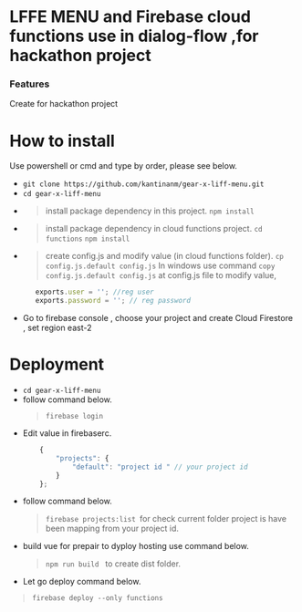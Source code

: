 # LFFE MENU and Firebase cloud functions use in dialog-flow ,for hackathon project 
### Features
Create for hackathon project 
# How to install
Use powershell or cmd and type by order, please see below.
- `git clone https://github.com/kantinanm/gear-x-liff-menu.git`
- `cd gear-x-liff-menu`
- > install package dependency in this project.
    `npm install`
- > install package dependency in cloud functions  project.
    `cd functions`
    `npm install`
- > create config.js and modify value (in cloud functions folder).
  `cp config.js.default config.js` 
  > In windows use command `copy config.js.default config.js` 
  > at config.js file to modify value, 
  ```javascript
     exports.user = ''; //reg user
     exports.password = ''; // reg password

- Go to firebase console , choose your project and create Cloud Firestore , set region east-2

# Deployment
- `cd gear-x-liff-menu`
- follow command below.
  >  `firebase login `
- Edit value in firebaserc.
    ```javascript
        {
            "projects": {
                "default": "project id " // your project id
            }
        };
- follow command below.
  >  `firebase projects:list `for check current folder project is have been mapping from your project id. 
- build vue for prepair to dyploy hosting use command below.
  >  `npm run build ` to create dist folder.
- Let go deploy command below.
 >  `firebase deploy --only functions ` 

